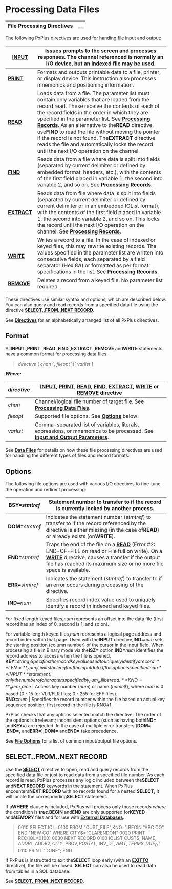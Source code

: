 # Processing Data Files

**File Processing Directives** |  **__**  
---|---  
  
The following PxPlus directives are used for handing file input and output:

**[INPUT](../../../directives/input.md)** |  Issues prompts to the screen and processes responses. The channel referenced is normally an I/O device, but an indexed file may be used.  
---|---  
**[PRINT](../../../directives/print.md)** |  Formats and outputs printable data to a file, printer, or display device. This instruction also processes mnemonics and positioning information.  
**[READ](../../../directives/read.md)** |  Loads data from a file. The parameter list must contain only variables that are loaded from the record read. These receive the contents of each of the record fields in the order in which they are specified in the parameter list. See **[Processing Records](Processing%20Records.md)**. As an alternative to the**READ** directive, use**FIND** to read the file without moving the pointer if the record is not found. The**EXTRACT** directive reads the file and automatically locks the record until the next I/O operation on the channel.  
**[FIND](../../../directives/find.md)** |  Reads data from a file where data is split into fields (separated by current delimiter or defined by embedded format, headers, etc.), with the contents of the first field placed in variable 1, the second into variable 2, and so on. See **[Processing Records](Processing%20Records.md)**.  
**[EXTRACT](../../../directives/extract.md)** |  Reads data from file where data is split into fields (separated by current delimiter or defined by current delimiter or in an embedded IOList format), with the contents of the first field placed in variable 1, the second into variable 2, and so on. This locks the record until the next I/O operation on the channel. See **[Processing Records](Processing%20Records.md)**.  
**[WRITE](../../../directives/write.md)** |  Writes a record to a file. In the case of indexed or keyed files, this may rewrite existing records. The values specified in the parameter list are written into consecutive fields, each separated by a field separator (Hex $8A$) or formatted as per format specifications in the list. See **[Processing Records](Processing%20Records.md)**.  
**[REMOVE](../../../directives/remove.md)** |  Deletes a record from a keyed file. No parameter list required.  
  
These directives use similar syntax and options, which are described below. You can also query and read records from a specified data file using the directive **[SELECT..FROM..NEXT RECORD](../../../directives/select.md)**.

See **[Directives](../../../directives.md)** for an alphabetically arranged list of all PxPlus directives.

## Format

All**INPUT** ,**PRINT** ,**READ** ,**FIND** ,**EXTRACT** ,**REMOVE** and**WRITE** statements have a common format for processing data files:

> _directive_ ( _chan_ [, _fileopt_ ])[ _varlist_ ]

**_Where:_**

_directive_ |  **[INPUT](../../../directives/input.md)**, **[PRINT](../../../directives/print.md)**, **[READ](../../../directives/read.md)**, **[FIND](../../../directives/find.md)**, **[EXTRACT](../../../directives/extract.md)**, **[WRITE](../../../directives/write.md)** or **[REMOVE](../../../directives/remove.md)** directive  
---|---  
_chan_ |  Channel/logical file number of target file. See **[Processing Data Files](Overview.md)**.  
_fileopt_ |  Supported file options. See **[Options](File%20Processing%20Directives.htm#options)** below.  
_varlist_ |  Comma-separated list of variables, literals, expressions, or mnemonics to be processed. See **[Input and Output Parameters](Input%20and%20Output%20Parameters.md)**.  
  
See **[Data Files](../Data%20Files/Overview.md)** for details on how these file processing directives are used for handling the different types of files and record formats.

##  Options

The following file options are used with various I/O directives to fine-tune the operation and redirect processing:

**BSY=**_stmtref_ |  Statement number to transfer to if the record is currently locked by another process.  
---|---  
**DOM=**_stmtref_ |  Indicates the statement number (_stmtref_) to transfer to if the record referenced by the directive is either missing (in the case of**READ**) or already exists (on**WRITE**).  
**END=**_stmtref_ |  Traps the end of the file on a **[READ](../../../directives/read.md)** (Error #2: END-OF-FILE on read or File full on write). On a **[WRITE](../../../directives/write.md)** directive, causes a transfer if the output file has reached its maximum size or no more file space is available.  
**ERR=**_stmtref_ |  Indicates the statement (_stmtref_) to transfer to if an error occurs during processing of the directive.  
**IND=**_num_ |  Specifies record index value used to uniquely identify a record in indexed and keyed files.  
  
For fixed length keyed files,_num_ represents an offset into the data file (first record has an index of 0, second is 1, and so on).  
  
For variable length keyed files,_num_ represents a logical page address and record index within that page. Used with the**INPUT** directive,**IND=**_num_ sets the starting position (column number) of the cursor in the input field. When processing a file in Binary mode via the**ISZ=** option,**IND=**_num_ identifies the record address to access when the file is opened.  
**KEY=**_string$_ |  Specifies the record key value used to uniquely identify a record.  
**LEN=**_num_ |  Limits the length of the input data. If this option is specified in an**INPUT** statement, only the number of characters specified by _num_ will be read.  
**KNO=**_num_ | _name$_ |  Access key number (_num_) or name (_name$_), where _num_ is 0 based (0 - 15 for VLR/FLR files; 0 - 255 for EFF files).  
**RNO=**_num_ |  Specifies the record number within the file based on actual key sequence position; first record in the file is RNO#1.  
  
PxPlus checks that any options selected match the directive. The order of the options is irrelevant; inconsistent options (such as having both**IND=** and**KEY=**) are rejected. In the case of multiple error transfers (**DOM=** ,**END=,** and**ERR=**),**DOM=** and**END=** take precedence.

See **[File Options](../../../appendix/input~output_and_control_options.htm#Mark1)** for a list of common input/output file options.

## SELECT..FROM..NEXT RECORD

Use the **[SELECT](../../../directives/select.md)** directive to open, read and query records from the specified data file or just to read data from a specified file number. As each record is read, PxPlus processes any logic included between the**SELECT** and**NEXT RECORD** keywords in the statement. When PxPlus encounters**NEXT RECORD** with no records found for a nested **SELECT,** it will locate the corresponding**SELECT** statement.

If a**WHERE** clause is included, PxPlus will process only those records _where_ the condition is **_true_**.**BEGIN** and**END** are only supported for**KEYED** and***MEMORY*** files and for use with **[External Databases](../../Data%20Integration/External%20Databases/Overview.md)**.

> 0010 SELECT IOL=0100 FROM "CUST_FILE",KNO=1 BEGIN "ABC CO" END "NEW CO" WHERE CITY$="CLARENDON"  
>  0020 PRINT REC(IOL=0100)   
>  0030 NEXT RECORD   
>  0100 IOLIST CUST$, NAME$, ADDR1$, ADDR2$, CITY$, PROV$, POSTAL$, INV_DT$, AMT, TERMS, DUE_DT$   
>  0110 PRINT "DONE"; END

If PxPlus is instructed to exit the**SELECT** loop early (with an **[EXITTO](../../../directives/exitto.md)** directive), the file will be closed. **SELECT** can also be used to read data from tables in a SQL database.

See **[SELECT..FROM..NEXT RECORD](../../../directives/select.md)**.
